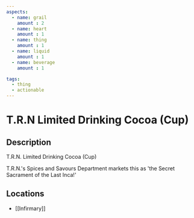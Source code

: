 ```yaml
---
aspects: 
  - name: grail
    amount : 2
  - name: heart
    amount : 1
  - name: thing
    amount : 1
  - name: liquid
    amount : 1
  - name: beverage
    amount : 1

tags:
  - thing
  - actionable
---
```


# T.R.N Limited Drinking Cocoa (Cup)

## Description
T.R.N. Limited Drinking Cocoa (Cup)

T.R.N.'s Spices and Savours Department markets this as 'the Secret Sacrament of the Last Inca!'
## Locations
- [[Infirmary]]